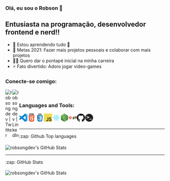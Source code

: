 ### Olá, eu sou o Robson 👋

<!-- [![Website](https://img.shields.io/website?label=codeSTACKr.com&style=for-the-badge&url=https%3A%2F%2Fcodestackr.com)](https://codestackr.com)
[![Twitter Follow](https://img.shields.io/twitter/follow/codeSTACKr?color=1DA1F2&logo=twitter&style=for-the-badge)](https://twitter.com/intent/follow?original_referer=https%3A%2F%2Fgithub.com%2FcodeSTACKr&screen_name=codeSTACKr) -->

## Entusiasta na programação, desenvolvedor frontend e nerd!!

- 🌱 Estou aprendendo tudo 🤣
- 🥅 Metas 2021: Fazer mais projetos pessoais e colaborar com mais projetos
- 👨‍💻 Quero dar o pontapé inicial na minha carreira
- ⚡ Fato divertido: Adoro jogar video-games

### Conecte-se comigo:

<!-- [<img align="left" alt="codeSTACKr.com" width="22px" src="https://raw.githubusercontent.com/iconic/open-iconic/master/svg/globe.svg" />][website] -->
[<img align="left" alt="robsongdev | Twitter" width="22px" src="https://cdn.jsdelivr.net/npm/simple-icons@v3/icons/twitter.svg" />][TWITTER]
[<img align="left" alt="robsongdev | LinkedIn" width="22px" src="https://cdn.jsdelivr.net/npm/simple-icons@v3/icons/linkedin.svg" />][LINKEDIN]


<br />

### Languages and Tools:

<img align="left" alt="Visual Studio Code" width="26px" src="https://raw.githubusercontent.com/github/explore/80688e429a7d4ef2fca1e82350fe8e3517d3494d/topics/visual-studio-code/visual-studio-code.png" />
<img align="left" alt="HTML5" width="26px" src="https://raw.githubusercontent.com/github/explore/80688e429a7d4ef2fca1e82350fe8e3517d3494d/topics/html/html.png" />
<img align="left" alt="CSS3" width="26px" src="https://raw.githubusercontent.com/github/explore/80688e429a7d4ef2fca1e82350fe8e3517d3494d/topics/css/css.png" />
<img align="left" alt="JavaScript" width="26px" src="https://raw.githubusercontent.com/github/explore/80688e429a7d4ef2fca1e82350fe8e3517d3494d/topics/javascript/javascript.png" />
<img align="left" alt="React" width="26px" src="https://raw.githubusercontent.com/github/explore/80688e429a7d4ef2fca1e82350fe8e3517d3494d/topics/react/react.png" />
<img align="left" alt="Node.js" width="26px" src="https://raw.githubusercontent.com/github/explore/80688e429a7d4ef2fca1e82350fe8e3517d3494d/topics/nodejs/nodejs.png" />
<img align="left" alt="Git" width="26px" src="https://raw.githubusercontent.com/github/explore/80688e429a7d4ef2fca1e82350fe8e3517d3494d/topics/git/git.png" />
<img align="left" alt="GitHub" width="26px" src="https://raw.githubusercontent.com/github/explore/78df643247d429f6cc873026c0622819ad797942/topics/github/github.png" />
<img align="left" alt="Terminal" width="26px" src="https://raw.githubusercontent.com/github/explore/80688e429a7d4ef2fca1e82350fe8e3517d3494d/topics/terminal/terminal.png" />

<br />
<br />

---


</details>

  <summary>:zap: Github Top languages </summary>
  <br/>
  
   <img align="center" alt="robsongdev's GitHub Stats" src="https://github-readme-stats-robsongdev.vercel.app/api/top-langs/?username=robsongdev&layout=compact" />
  
  <br/>
  
  ---
  
  <summary>:zap: GitHub Stats</summary>
  <br/>

  <img align="left" alt="robsongdev's GitHub Stats" src="https://github-readme-stats-robsongdev.vercel.app/api?username=robsongdev&show_icons=true&hide_border=true&theme=radical" />



<!-- [website]: https://codeSTACKr.com -->
[twitter]: https://twitter.com/robsong369
[linkedin]: https://www.linkedin.com/in/robson-gabriel-rodrigues-215470205/

